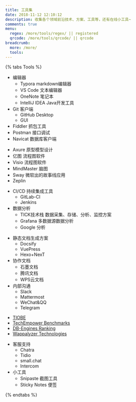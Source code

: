 ```yaml
---
title: 工具集
date: 2018-11-12 12:10:12
description: 收集各个领域前沿技术、方案、工具等，还有在线小工具~
comments: true
menu:
  regex: /more/tools/regex/ || registered
  qrcode: /more/tools/qrcode/ || qrcode
breadcrumb:
  more: /more/
  tools:
---
```


{% tabs Tools %}

<!-- tab Code -->
- 编辑器
  - Typora markdown编辑器
  - VS Code 文本编辑器
  - OneNote 笔记本
  - IntelliJ IDEA Java开发工具
- Git 客户端
  - GitHub Desktop
  - GUI
- Fiddler 抓包工具
- Postman 接口调试
- Navicat 数据库客户端
<!-- endtab -->

<!-- tab 产品 -->
- Axure 原型模型设计
- 亿图 流程图软件
- Visio 流程图软件
- MindMaster 脑图
- Sway 微软出的故事线应用
- Zeplin 
<!-- endtab -->

<!-- tab 运维 -->
- CI/CD 持续集成工具
  - GitLab-CI 
  - Jenkins
- 数据分析
  - TICK技术栈 数据采集、存储、分析、监控方案
  - Grafana 多数据源数据分析
  - Google 分析
<!-- endtab -->

<!-- tab 团队 -->
- 静态文档生成方案
  - Docsify
  - VuePress
  - Hexo+NexT
- 协作文档
  - 石墨文档
  - 腾讯文档
  - WPS云文档  
- 内部沟通
  - Slack
  - Mattermost
  - WeChat&QQ
  - Telegram
<!-- endtab -->

<!-- tab 排行 -->
- [TIOBE](https://www.tiobe.com/tiobe-index/)
- [TechEmpower Benchmarks](https://www.techempower.com/benchmarks/)
- [DB-Engines Ranking](https://db-engines.com/en/ranking)
- [Wappalyzer Technologies](https://www.wappalyzer.com/technologies)
<!-- endtab -->

<!-- tab 其他 -->
- 客服支持
  - Chatra
  - Tidio
  - small.chat
  - Intercom
- 小工具
  - Snipaste 截图工具
  - Sticky Notes 便签 
<!-- endtab -->

{% endtabs %}



<style type="text/css">
#tools {
  display: flex;
  justify-content: center;
  flex-wrap: wrap;
}
#tools ul.nav-tabs {
  display: block;
  text-align: center;
  width: 25%;
  max-width: 120px;
}
#tools li.tab {
  border: 0;
}
#tools li.tab.active {
  border-radius: 0.25em;
  background-color: #fc6423;
  color: #fff;
}
#tools li.tab.active a {
    color: #fff;
}
#tools .tab-content {
  width: 75%;
}
#tools .tab-pane.active {
  border: 0;
  padding: 0;
}
#tools .tab-pane.active ul {
  margin: 0;
}
</style>
